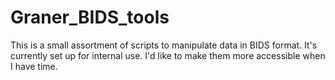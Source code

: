 # Graner_BIDS_tools

This is a small assortment of scripts to manipulate data in BIDS format. It's currently set up for internal use.
I'd like to make them more accessible when I have time.
